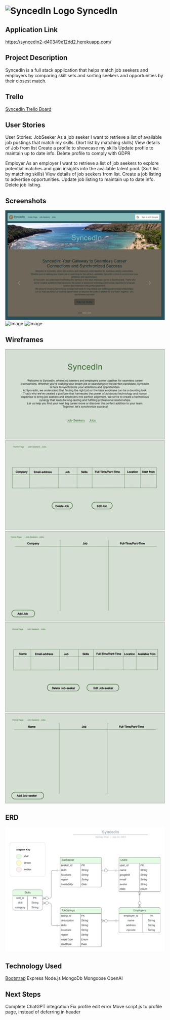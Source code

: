 # <img src="https://creazilla-store.fra1.digitaloceanspaces.com/icons/7832288/refresh-icon-md.png" alt="SyncedIn Logo" width="30"/> SyncedIn 

## Application Link

https://syncedin2-d40349e12dd2.herokuapp.com/

## Project Description

SyncedIn is a full stack application that helps match job seekers and employers by comparing skill sets and sorting seekers and opportunities by their closest match. 

## Trello
[SyncedIn Trello Board](https://trello.com/b/9JXfmceJ/syncedin)

## User Stories

User Stories:
JobSeeker
As a job seeker I want to retrieve a list of available job postings that match my skills. (Sort list by matching skills)
View details of Job from list
Create a profile to showcase my skills
Update profile to maintain up to date info.
Delete profile to comply with GDPR


Employer
As an employer I want to retrieve a list of job seekers to explore potential matches and gain insights into the available talent pool. (Sort list by matching skills)
View details of job seekers from list.
Create a job listing to advertise opportunities.
Update job listing to maintain up to date info.
Delete job listing.

## Screenshots

![Image](/public/images/home.png)
![Image](/public/images/profile.png.png)
![Image](/public/images/jobspagae.png.png)

## Wireframes

![Image](/public/images/HomePage.png)
![Image](/public/images/JobInfo.png)
![Image](/public/images/Jobs.png)
![Image](/public/images/JobSeekerInfo.png)
![Image](/public/images/JobSeekers.jpg)

## ERD

![Image](/public/images/SyncedIn.png)

## Technology Used
[Bootstrap](https://getbootstrap.com/docs/5.3/getting-started/introduction/)
Express
Node.js
MongoDb
Mongoose
OpenAI

## Next Steps

Complete ChatGPT integration
Fix profile edit error
Move script.js to profile page, instead of deferring in header